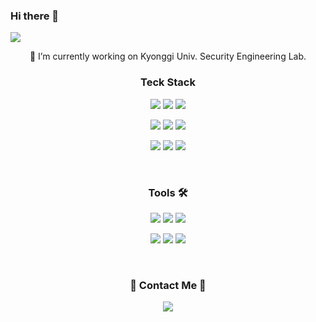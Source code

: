 ### Hi there 👋
<!--
**wookjaegoo/wookjaegoo** is a ✨ _special_ ✨ repository because its `README.md` (this file) appears on your GitHub profile.

Here are some ideas to get you started:

- 🔭 I’m currently working on ...
- 🌱 I’m currently learning ...
- 👯 I’m looking to collaborate on ...
- 🤔 I’m looking for help with ...
- 💬 Ask me about ...
- 📫 How to reach me: ...
- 😄 Pronouns: ...
- ⚡ Fun fact: ...
-->

<a href="https://hits.seeyoufarm.com"><img src="https://hits.seeyoufarm.com/api/count/incr/badge.svg?url=https%3A%2F%2Fgithub.com%2Fwookjaegoo&count_bg=%2379C83D&title_bg=%23555555&icon=&icon_color=%23E7E7E7&title=hits&edge_flat=false"/></a>

<div align="center">
  🔭 I’m currently working on Kyonggi Univ. Security Engineering Lab.
<h3 align="center">  Teck Stack </h3>
  <span>
  <a href="#" target="_blank"><img src="https://img.shields.io/badge/Java-007396?style=for-the-badge&logo=Java&logoColor=white"></a>
  <a href="#" target="_blank"><img src="https://img.shields.io/badge/Python-3776AB?style=for-the-badge&logo=python&logoColor=FFFFFF"/></a>
  <a href="#" target="_blank"><img src="https://img.shields.io/badge/JavaScript-F7DF1E?style=for-the-badge&logo=javascript&logoColor=FFFFFF"/></a>

  <a href="#" target="_blank"><img src="https://img.shields.io/badge/react-61DAFB?style=for-the-badge&logo=react&logoColor=white"></a>
  <a href="#" target="_blank"><img src="https://img.shields.io/badge/DataBase-MongoDB-green?style=for-the-badge&logo=mongoDB&logoColor=white"></a> 
  <a href="#" target="_blank"><img src="https://img.shields.io/badge/amazonaws-232F3E?style=for-the-badge&logo=amazonaws&logoColor=white"></a>


  
  <a href="#" target="_blank"><img src="https://img.shields.io/badge/solidity-363636?style=for-the-badge&logo=solidity&logoColor=white"></a>
  <a href="#" target="_blank"><img src="https://img.shields.io/badge/ethereum-3C3C3D?style=for-the-badge&logo=ethereum&logoColor=white"></a>
    <a href="#" target="_blank"><img src="https://img.shields.io/badge/Web3-F16822?style=for-the-badge&logo=web3.js&logoColor=FFFFFF"/></a>

  <br>

### Tools 🛠
  <a href="#" target="_blank"><img src="https://img.shields.io/badge/Notion-000000?style=for-the-badge&logo=notion&logoColor=FFFFFF"/></a>
  <a href="#" target="_blank"><img src="https://img.shields.io/badge/Git-F05032?style=for-the-badge&logo=git&logoColor=FFFFFF"/></a>
  <a href="#" target="_blank"><img src="https://img.shields.io/badge/Django-092E20?style=for-the-badge&logo=django&logoColor=FFFFFF"/></a>

  <a href="#" target="_blank"><img src="https://img.shields.io/badge/IPFS-65C2CB?style=for-the-badge&logo=ipfs&logoColor=FFFFFF"/></a>
  <a href="#" target="_blank"><img src="https://img.shields.io/badge/MySQL-4479A1?style=for-the-badge&logo=mysql&logoColor=FFFFFF"/></a>
  <a href="#" target="_blank"><img src="https://img.shields.io/badge/Tomcat-F8DC75?style=for-the-badge&logo=apache-tomcat&logoColor=FFFFFF"/></a>

  <br>
  
  
<h3 align="center"> 🐣 Contact Me 🐣 </h3>
<p>
  <span><img src="https://img.shields.io/badge/paeter3@naver.com-EA4335?style=flat-square&logo=Gmail&logoColor=white"/><span>
 </p>

  </div>


  
